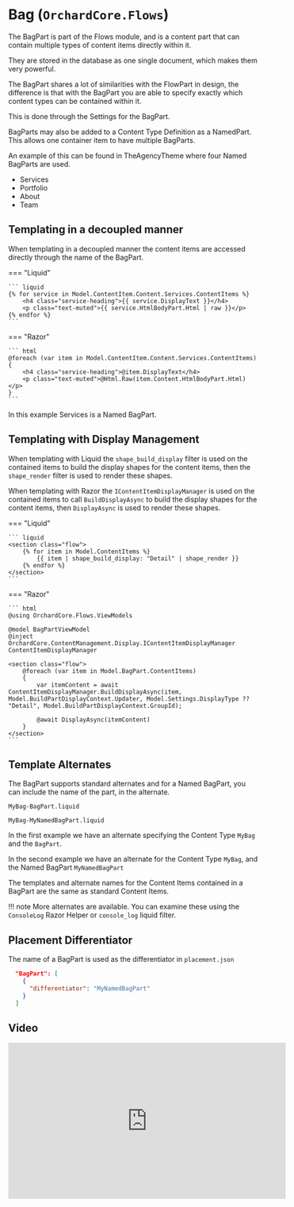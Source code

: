 # Bag (`OrchardCore.Flows`)

The BagPart is part of the Flows module, and is a content part that can contain multiple types of content items directly within it.

They are stored in the database as one single document, which makes them very powerful.

The BagPart shares a lot of similarities with the FlowPart in design, the difference is that with the BagPart you are able to specify exactly which content types can be contained within it.

This is done through the Settings for the BagPart.

BagParts may also be added to a Content Type Definition as a NamedPart. This allows one container item to have multiple BagParts.

An example of this can be found in TheAgencyTheme where four Named BagParts are used.

- Services
- Portfolio
- About
- Team

## Templating in a decoupled manner

When templating in a decoupled manner the content items are accessed directly through the name of the BagPart.

=== "Liquid"

    ``` liquid
    {% for service in Model.ContentItem.Content.Services.ContentItems %}
        <h4 class="service-heading">{{ service.DisplayText }}</h4>
        <p class="text-muted">{{ service.HtmlBodyPart.Html | raw }}</p>
    {% endfor %}
    ```

=== "Razor"

    ``` html
    @foreach (var item in Model.ContentItem.Content.Services.ContentItems)
    {
        <h4 class="service-heading">@item.DisplayText</h4>
        <p class="text-muted">@Html.Raw(item.Content.HtmlBodyPart.Html)</p>
    }
    ```

In this example Services is a Named BagPart.

## Templating with Display Management

When templating with Liquid the `shape_build_display` filter is used on the contained items to build
the display shapes for the content items, then the `shape_render` filter is used to render these shapes.

When templating with Razor the `IContentItemDisplayManager` is used on the contained items to call `BuildDisplayAsync`
to build the display shapes for the  content items, then `DisplayAsync` is used to render these shapes.

=== "Liquid"

    ``` liquid
    <section class="flow">
        {% for item in Model.ContentItems %}
            {{ item | shape_build_display: "Detail" | shape_render }}
        {% endfor %}
    </section>
    ```

=== "Razor"

    ``` html
    @using OrchardCore.Flows.ViewModels

    @model BagPartViewModel
    @inject OrchardCore.ContentManagement.Display.IContentItemDisplayManager ContentItemDisplayManager

    <section class="flow">
        @foreach (var item in Model.BagPart.ContentItems)
        {
            var itemContent = await ContentItemDisplayManager.BuildDisplayAsync(item, Model.BuildPartDisplayContext.Updater, Model.Settings.DisplayType ?? "Detail", Model.BuildPartDisplayContext.GroupId);

            @await DisplayAsync(itemContent)
        }
    </section>
    ```

## Template Alternates

The BagPart supports standard alternates and for a Named BagPart, you can include the name of the part, in the alternate.

`MyBag-BagPart.liquid`

`MyBag-MyNamedBagPart.liquid`

In the first example we have an alternate specifying the Content Type `MyBag` and the `BagPart`.

In the second example we have an alternate for the Content Type `MyBag`, and the Named BagPart `MyNamedBagPart`

The templates and alternate names for the Content Items contained in a BagPart are the same as standard Content Items.

!!! note
    More alternates are available. You can examine these using the `ConsoleLog` Razor Helper or `console_log` liquid filter.

## Placement Differentiator

The name of a BagPart is used as the differentiator in `placement.json`

```json
  "BagPart": [
    {
      "differentiator": "MyNamedBagPart"
    }
  ]
```

## Video

<iframe width="560" height="315" src="https://www.youtube-nocookie.com/embed/JYES1i6BdWs" title="YouTube video player" frameborder="0" allow="accelerometer; autoplay; clipboard-write; encrypted-media; gyroscope; picture-in-picture" allowfullscreen></iframe>
